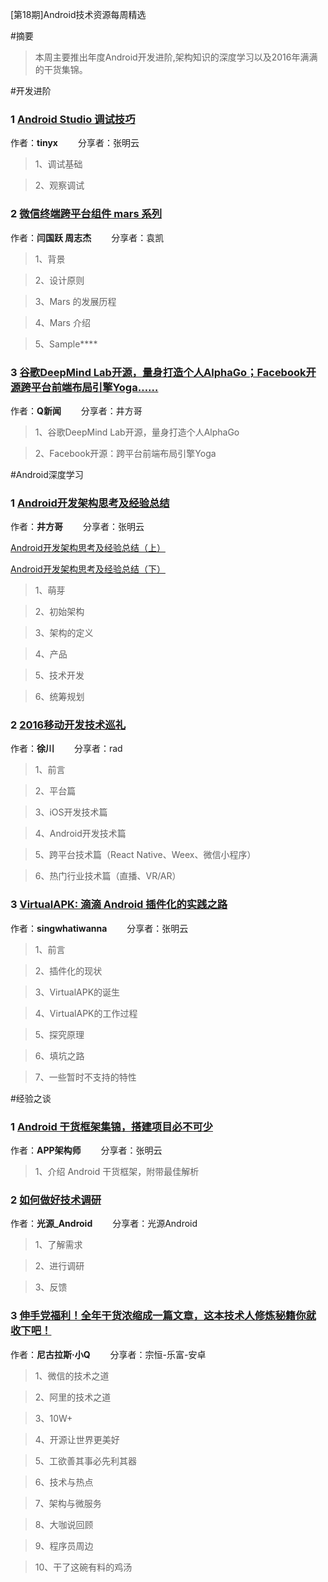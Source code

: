 [第18期]Android技术资源每周精选

#摘要
>本周主要推出年度Android开发进阶,架构知识的深度学习以及2016年满满的干货集锦。

#开发进阶

### 1 [Android Studio 调试技巧](http://mp.weixin.qq.com/s?__biz=MzAxMTI4MTkwNQ==&mid=2650821802&idx=1&sn=2a0fe27b8ceb5c9920f3991a8b0b146d&chksm=80b78034b7c009227598043f2f3512b7b775a1e6ff7da29b9e5e707253c054b36fa6444ee989&mpshare=1&scene=1&srcid=12289eUaIjussr7simJ9bcYH#rd)

作者：**tinyx** &emsp;&emsp;分享者：张明云

>1、调试基础

>2、观察调试


### 2 [微信终端跨平台组件 mars 系列](http://mp.weixin.qq.com/s?__biz=MzAwNDY1ODY2OQ==&mid=2649286451&idx=1&sn=9711761792fe800094efde219fda3cde&chksm=8334c3b1b4434aa7aefc6b77b47b64de70cd7ed77799e716b8881eaa4649a959a90e9d24cc25&mpshare=1&scene=1&srcid=1228UBCtWbRyQwd3FbTOhbOp#rd)

作者：**闫国跃 周志杰** &emsp;&emsp;分享者：袁凯

>1、背景

>2、设计原则

>3、Mars 的发展历程

>4、Mars 介绍

>5、Sample****


### 3 [谷歌DeepMind Lab开源，量身打造个人AlphaGo；Facebook开源跨平台前端布局引擎Yoga……](http://mp.weixin.qq.com/s?__biz=MjM5MDE0Mjc4MA==&mid=2650995101&idx=1&sn=e751e08e69129211e3602637976ba1a0&chksm=bdbf01ce8ac888d8ba08f0d6676ce534e02a1085090478d81ffa3a7dd127d478e3ef373d885c&mpshare=1&scene=1&srcid=1224MknW6XnIfVoGFwTjzPyL#rd)

作者：**Q新闻** &emsp;&emsp;分享者：井方哥

>1、谷歌DeepMind Lab开源，量身打造个人AlphaGo

>2、Facebook开源：跨平台前端布局引擎Yoga


#Android深度学习

### 1 [Android开发架构思考及经验总结]()

作者：**井方哥** &emsp;&emsp;分享者：张明云

[Android开发架构思考及经验总结（上）](http://mp.weixin.qq.com/s/Lhjf3yQqhLqya396McthgA)

[Android开发架构思考及经验总结（下）](https://mp.weixin.qq.com/s/sfsbggL8jeJFq5bp7ZIuWA) 

>1、萌芽

>2、初始架构

>3、架构的定义

>4、产品

>5、技术开发

>6、统筹规划

### 2 [2016移动开发技术巡礼](http://mp.weixin.qq.com/s?__biz=MzA3ODg4MDk0Ng==&mid=2651112982&idx=1&sn=62892ebeda9e3fdb9b4fd8ac42f44cc8&chksm=844c6fcbb33be6dd9a89e8ff145da7d9fe0442a117cb4496cb1257dfb3be7976df723b3fa720&mpshare=1&scene=1&srcid=1227dKBt9zmJSlZILcp8nlL9#rd)

作者：**徐川** &emsp;&emsp;分享者：rad

>1、前言

>2、平台篇

>3、iOS开发技术篇

>4、Android开发技术篇

>5、跨平台技术篇（React Native、Weex、微信小程序）

>6、热门行业技术篇（直播、VR/AR）


### 3 [VirtualAPK: 滴滴 Android 插件化的实践之路](http://mp.weixin.qq.com/s?__biz=MzIyNjcxODc3MA==&mid=2247483684&idx=1&sn=c705424482f13941a9bcd6a5d6c24ed5&chksm=e86d6479df1aed6f2f101a58ec7a5f839074b0209ce30c0f2d9d4e7bd2ac22937745b295c0d8&mpshare=1&scene=1&srcid=1226TpglgqquXsOD8Ci5Tzi0#rd)

作者：**singwhatiwanna** &emsp;&emsp;分享者：张明云

>1、前言

>2、插件化的现状

>3、VirtualAPK的诞生

>4、VirtualAPK的工作过程

>5、探究原理

>6、填坑之路

>7、一些暂时不支持的特性

#经验之谈

### 1 [Android 干货框架集锦，搭建项目必不可少](http://mp.weixin.qq.com/s?__biz=MzI3MDE0NzYwNA==&mid=2651434361&idx=1&sn=b19426a123dd9dd14b89f451a158a2a7&chksm=f1288402c65f0d14c838bb5913aaa7fb6cc128a509c4f2e92c76699a8c7863836d5d7b194c8c&mpshare=1&scene=1&srcid=1228WQF5SkS5NBGZqrbgibMf#rd)

作者：**APP架构师** &emsp;&emsp;分享者：张明云

>1、介绍 Android 干货框架，附带最佳解析

### 2 [如何做好技术调研](http://www.jianshu.com/p/235f5e68b631)

作者：**光源_Android**&emsp;&emsp; 分享者：光源Android

>1、了解需求

>2、进行调研

>3、反馈

### 3 [伸手党福利！全年干货浓缩成一篇文章，这本技术人修炼秘籍你就收下吧！](http://mp.weixin.qq.com/s/Gl8iMyU3FhXJX6wmrNq1jg)

作者：**尼古拉斯·小Q**&emsp;&emsp; 分享者：宗恒-乐富-安卓

>1、微信的技术之道

>2、阿里的技术之道

>3、10W+

>4、开源让世界更美好

>5、工欲善其事必先利其器

>6、技术与热点

>7、架构与微服务

>8、大咖说回顾

>9、程序员周边

>10、干了这碗有料的鸡汤